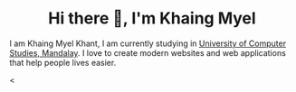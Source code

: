 <h1 align="center">Hi there 👋, I'm Khaing Myel </h1>

I am Khaing Myel Khant, I am currently studying in [University of Computer Studies, Mandalay](https://ucsm.edu.mm/). I love to create modern websites and web applications that help people lives easier.

<

<!--
**kmkhant/kmkhant** is a ✨ _special_ ✨ repository because its `README.md` (this file) appears on your GitHub profile.

Here are some ideas to get you started:

- 🔭 I’m currently working on ...
- 🌱 I’m currently learning ...
- 👯 I’m looking to collaborate on ...
- 🤔 I’m looking for help with ...
- 💬 Ask me about ...
- 📫 How to reach me: ...
- 😄 Pronouns: ...
- ⚡ Fun fact: ...
-->
